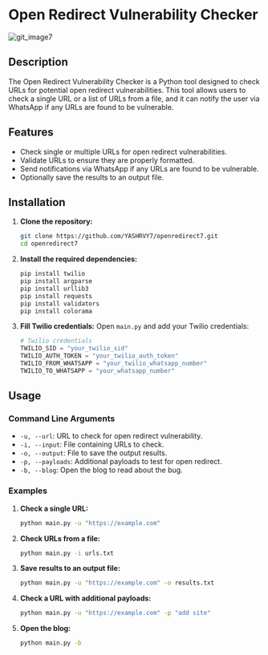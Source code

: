 # Open Redirect Vulnerability Checker

![git_image7](https://github.com/YASHRVY7/openredirect7/assets/139371751/55de2c64-25af-44df-9a68-bdf27fec1b9e)


## Description

The Open Redirect Vulnerability Checker is a Python tool designed to check URLs for potential open redirect vulnerabilities. This tool allows users to check a single URL or a list of URLs from a file, and it can notify the user via WhatsApp if any URLs are found to be vulnerable.

## Features

- Check single or multiple URLs for open redirect vulnerabilities.
- Validate URLs to ensure they are properly formatted.
- Send notifications via WhatsApp if any URLs are found to be vulnerable.
- Optionally save the results to an output file.

## Installation

1. **Clone the repository:**
    ```bash
    git clone https://github.com/YASHRVY7/openredirect7.git
    cd openredirect7
    ```

2. **Install the required dependencies:**
    ```bash
    pip install twilio
    pip install argparse
    pip install urllib3 
    pip install requests 
    pip install validators 
    pip install colorama 
    ```

3. **Fill Twilio credentials:**
    Open `main.py` and add your Twilio credentials:
    ```python
    # Twilio credentials
    TWILIO_SID = "your_twilio_sid"
    TWILIO_AUTH_TOKEN = "your_twilio_auth_token"
    TWILIO_FROM_WHATSAPP = "your_twilio_whatsapp_number"
    TWILIO_TO_WHATSAPP = "your_whatsapp_number"
    ```

## Usage

### Command Line Arguments

- `-u, --url`: URL to check for open redirect vulnerability.
- `-i, --input`: File containing URLs to check.
- `-o, --output`: File to save the output results.
- `-p, --payloads`: Additional payloads to test for open redirect.
- `-b, --blog`: Open the blog to read about the bug.

### Examples

1. **Check a single URL:**
    ```bash
    python main.py -u "https://example.com"
    ```

2. **Check URLs from a file:**
    ```bash
    python main.py -i urls.txt
    ```

3. **Save results to an output file:**
    ```bash
    python main.py -u "https://example.com" -o results.txt
    ```

4. **Check a URL with additional payloads:**
    ```bash
    python main.py -u "https://example.com" -p "add site"
    ```

5. **Open the blog:**
    ```bash
    python main.py -b
    ```

